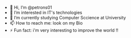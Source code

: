 - 👋 Hi, I’m @petrons01
- 👀 I’m interested in IT's technologies
- 🌱 I’m currently studying Computer Sccience at University
- 📫 How to reach me: look on my Bio
- ⚡ Fun fact: i'm very interesting to improve the world !!

<!---
petrons01/petrons01 is a ✨ special ✨ repository because its `README.md` (this file) appears on your GitHub profile.
You can click the Preview link to take a look at your changes.
--->
